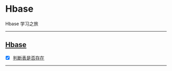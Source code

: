 # Hbase

Hbase 学习之旅

-----------------------------


## [Hbase](hbaseDemo/src/main/java/com/cpucode/hbase)

- [x] [判断表是否存在](hbaseDemo/src/main/java/com/cpucode/hbase/table/exist/IsTableExist.java)


-------------------------





